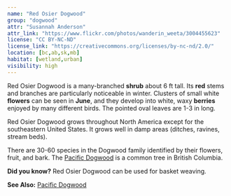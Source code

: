 ```yaml
---
name: "Red Osier Dogwood"
group: "dogwood"
attr: "Susannah Anderson"
attr_link: "https://www.flickr.com/photos/wanderin_weeta/3004455623"
license: "CC BY-NC-ND"
license_link: "https://creativecommons.org/licenses/by-nc-nd/2.0/"
location: [bc,ab,sk,mb]
habitat: [wetland,urban]
visibility: high
---
```

Red Osier Dogwood is a many-branched **shrub** about 6 ft tall. Its **red** stems and branches are particularly noticeable in winter. Clusters of small white **flowers** can be seen in **June**, and they develop into white, waxy **berries** enjoyed by many different birds. The pointed oval leaves are 1-3 in long.

Red Osier Dogwood grows throughout North America except for the southeastern United States. It grows well in damp areas (ditches, ravines, stream beds).

There are 30-60 species in the Dogwood family identified by their flowers, fruit, and bark. The [Pacific Dogwood](/trees/pacdog/) is a common tree in British Columbia.

**Did you know?** Red Osier Dogwood can be used for basket weaving.

<!-- generated, do not edit -->
**See Also:**
[Pacific Dogwood](/trees/pacdog/)
